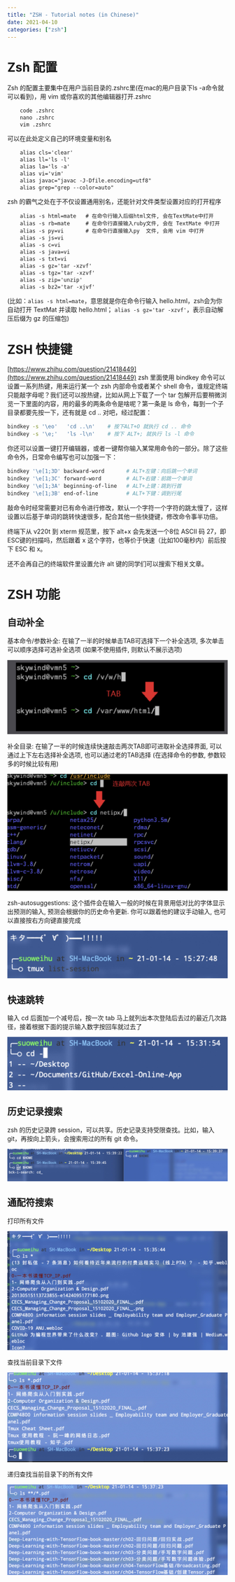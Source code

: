 ```yaml
---
title: "ZSH - Tutorial notes (in Chinese)"
date: 2021-04-10
categories: ["zsh"]
---
```




# Zsh 配置

Zsh 的配置主要集中在用户当前目录的.zshrc里(在mac的用户目录下ls -a命令就可以看到)，用 vim 或你喜欢的其他编辑器打开.zshrc

```
	code .zshrc
	nano .zshrc
	vim .zshrc
```

可以在此处定义自己的环境变量和别名

```
	alias cls='clear'
	alias ll='ls -l'
	alias la='ls -a'
	alias vi='vim'
	alias javac="javac -J-Dfile.encoding=utf8"
	alias grep="grep --color=auto"
```

zsh 的霸气之处在于不仅设置通用别名，还能针对文件类型设置对应的打开程序

```
	alias -s html=mate   # 在命令行输入后缀html文件, 会在TextMate中打开
	alias -s rb=mate     # 在命令行直接输入ruby文件, 会在 TextMate 中打开
	alias -s py=vi       # 在命令行直接输入py  文件, 会用 vim 中打开
	alias -s js=vi
	alias -s c=vi
	alias -s java=vi
	alias -s txt=vi
	alias -s gz='tar -xzvf'
	alias -s tgz='tar -xzvf'
	alias -s zip='unzip'
	alias -s bz2='tar -xjvf'
```

(比如：`alias -s html=mate`，意思就是你在命令行输入 hello.html，zsh会为你自动打开 TextMat 并读取 hello.html； `alias -s gz='tar -xzvf'`，表示自动解压后缀为 gz 的压缩包)



# ZSH 快捷键

[https://www.zhihu.com/question/21418449](https://www.zhihu.com/question/21418449)
zsh 里面使用 bindkey 命令可以设置一系列热键，用来运行某一个 zsh 内部命令或者某个 shell 命令，谁规定终端只能敲字母呢？我们还可以按热键，比如从网上下载了一个 tar 包解开后要稍微浏览一下里面的内容，用的最多的两条命令是啥呢？第一条是 ls 命令，每到一个子目录都要先按一下，还有就是 cd .. 对吧，经过配置：

```bash
bindkey -s '\eo'   'cd ..\n'    # 按下ALT+O 就执行 cd .. 命令
bindkey -s '\e;'   'ls -l\n'    # 按下 ALT+; 就执行 ls -l 命令
```

你还可以设置一键打开编辑器，或者一键帮你输入某常用命令的一部分。除了这些命令外，日常命令编写也可以加强一下：

```bash
bindkey '\e[1;3D' backward-word       # ALT+左键：向后跳一个单词
bindkey '\e[1;3C' forward-word        # ALT+右键：前跳一个单词
bindkey '\e[1;3A' beginning-of-line   # ALT+上键：跳到行首
bindkey '\e[1;3B' end-of-line         # ALT+下键：调到行尾
```

敲命令时经常需要对已有命令进行修改，默认一个字符一个字符的跳太慢了，这样设置以后基于单词的跳转快速很多，配合其他一些快捷键，修改命令事半功倍。

终端下从 v220t 到 xterm 规范里，按下 alt+x 会先发送一个8位 ASCII 码 27，即 ESC键的扫描吗，然后跟着 x 这个字符，也等价于快速（比如100毫秒内）前后按下 ESC 和 x。

还不会再自己的终端软件里设置允许 alt 键的同学们可以搜索下相关文章。



# ZSH 功能

## 自动补全

基本命令/参数补全: 在输了一半的时候单击TAB可选择下一个补全选项, 多次单击可以顺序选择可选补全选项 (如果不使用插件, 则默认不展示选项)

![2023.11.23 - 210442](2023.11.23%20-%20210442.jpg)

补全目录: 在输了一半的时候连续快速敲击两次TAB即可进取补全选择界面, 可以通过上下左右选择补全选项, 也可以通过老的TAB选择 (在选择命令的参数, 参数较多的时候比较有用)

![2023.11.23 - 210451](2023.11.23%20-%20210451.jpg)

zsh-autosuggestions: 这个插件会在输入一般的时候在背景用低对比的字体显示出预测的输入, 预测会根据你的历史命令更新. 你可以跟着他的建议手动输入, 也可以直接按右方向键直接完成

![2023.11.23 - 210502](2023.11.23%20-%20210502.jpg)

## 快速跳转

输入 cd 后面加一个减号后，按一次 tab 马上就列出本次登陆后去过的最近几次路径，接着根据下面的提示输入数字按回车就过去了

![2023.11.23 - 210513](2023.11.23%20-%20210513.jpg)



## 历史记录搜索

zsh 的历史记录跨 session，可以共享。历史记录支持受限查找。比如，输入git，再按向上箭头，会搜索用过的所有 git 命令。

![2023.11.23 - 210531](2023.11.23%20-%20210531.jpg)



## 通配符搜索

打印所有文件

![2023.11.23 - 210543](2023.11.23%20-%20210543.jpg)

查找当前目录下文件

![2023.11.23 - 210634](2023.11.23%20-%20210634.jpg)

递归查找当前目录下的所有文件

![2023.11.23 - 210611](2023.11.23%20-%20210611.jpg)

